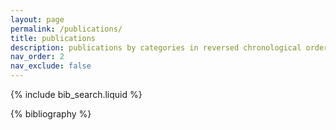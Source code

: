 ```yaml
---
layout: page
permalink: /publications/
title: publications
description: publications by categories in reversed chronological order. generated by jekyll-scholar.
nav_order: 2
nav_exclude: false
---
```


<!-- _pages/publications.md -->

<!-- Bibsearch Feature -->

{% include bib_search.liquid %}

<div class="publications">

{% bibliography %}

</div>
